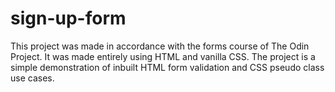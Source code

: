 # sign-up-form

This project was made in accordance with the forms course of
The Odin Project. It was made entirely using HTML and vanilla
CSS. The project is a simple demonstration of inbuilt HTML
form validation and CSS pseudo class use cases.